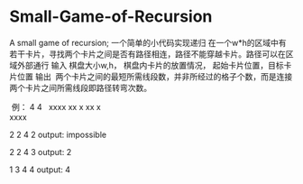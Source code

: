 # Small-Game-of-Recursion
A small game of recursion; 一个简单的小代码实现递归
在一个w*h的区域中有若干卡片，寻找两个卡片之间是否有路径相连，路径不能穿越卡片。路径可以在区域外部通行
输入
  棋盘大小w,h， 棋盘内卡片的放置情况， 起始卡片位置，目标卡片位置
输出
  两个卡片之间的最短所需线段数，并非所经过的格子个数，而是连接两个卡片之间所需线段即路径转弯次数。
  
  例：
  4 4 
  
  xxxx 
  xx x 
  xx x  
  xxxx 
  
  2 2 4 2
  output: impossible
  
  2 2 4 3
  output: 2
  
  1 3 4 4
  output: 4
  
